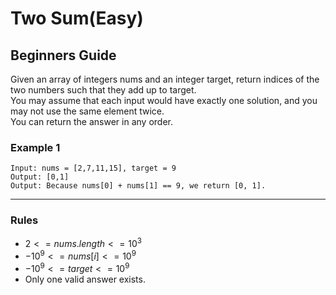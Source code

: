 # Two Sum(Easy)

## Beginners Guide

Given an array of integers nums and an integer target, return indices of the two numbers such that they add up to target.  
You may assume that each input would have exactly one solution, and you may not use the same element twice.  
You can return the answer in any order.  

### Example 1

```go=
Input: nums = [2,7,11,15], target = 9
Output: [0,1]
Output: Because nums[0] + nums[1] == 9, we return [0, 1].
```

---

### Rules

* $2 <= nums.length <= 10^3$
* $-10^9 <= nums[i] <= 10^9$
* $-10^9 <= target <= 10^9$
* Only one valid answer exists.

